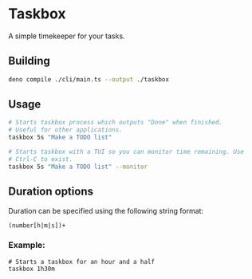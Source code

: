 # Taskbox

A simple timekeeper for your tasks.

## Building

```bash
deno compile ./cli/main.ts --output ./taskbox
```

## Usage

```bash
# Starts taskbox process which outputs "Done" when finished.
# Useful for other applications.
taskbox 5s "Make a TODO list"

# Starts taskbox with a TUI so you can monitor time remaining. Use
# Ctrl-C to exist.
taskbox 5s "Make a TODO list" --monitor
```

## Duration options

Duration can be specified using the following string format:

```
(number[h|m|s])+
```

### Example:

```
# Starts a taskbox for an hour and a half
taskbox 1h30m
```
